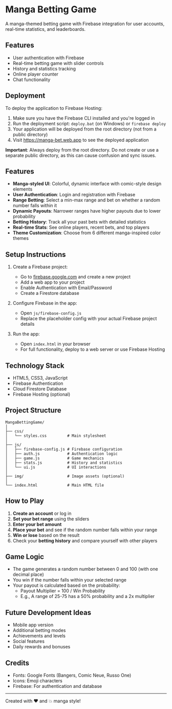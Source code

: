 # Manga Betting Game

A manga-themed betting game with Firebase integration for user accounts, real-time statistics, and leaderboards.

## Features

- User authentication with Firebase
- Real-time betting game with slider controls
- History and statistics tracking
- Online player counter
- Chat functionality

## Deployment

To deploy the application to Firebase Hosting:

1. Make sure you have the Firebase CLI installed and you're logged in
2. Run the deployment script: `deploy.bat` (on Windows) or `firebase deploy`
3. Your application will be deployed from the root directory (not from a public directory)
4. Visit https://manga-bet.web.app to see the deployed application

**Important**: Always deploy from the root directory. Do not create or use a separate public directory, as this can cause confusion and sync issues.

## Features

- **Manga-styled UI**: Colorful, dynamic interface with comic-style design elements
- **User Authentication**: Login and registration with Firebase
- **Range Betting**: Select a min-max range and bet on whether a random number falls within it
- **Dynamic Payouts**: Narrower ranges have higher payouts due to lower probability
- **Betting History**: Track all your past bets with detailed statistics
- **Real-time Stats**: See online players, recent bets, and top players
- **Theme Customization**: Choose from 6 different manga-inspired color themes

## Setup Instructions

1. Create a Firebase project:
   - Go to [firebase.google.com](https://firebase.google.com/) and create a new project
   - Add a web app to your project
   - Enable Authentication with Email/Password
   - Create a Firestore database

2. Configure Firebase in the app:
   - Open `js/firebase-config.js`
   - Replace the placeholder config with your actual Firebase project details

3. Run the app:
   - Open `index.html` in your browser
   - For full functionality, deploy to a web server or use Firebase Hosting

## Technology Stack

- HTML5, CSS3, JavaScript
- Firebase Authentication
- Cloud Firestore Database
- Firebase Hosting (optional)

## Project Structure

```
MangaBettingGame/
│
├── css/
│   └── styles.css         # Main stylesheet
│
├── js/
│   ├── firebase-config.js # Firebase configuration
│   ├── auth.js            # Authentication logic
│   ├── game.js            # Game mechanics
│   ├── stats.js           # History and statistics
│   └── ui.js              # UI interactions
│
├── img/                   # Image assets (optional)
│
└── index.html             # Main HTML file
```

## How to Play

1. **Create an account** or log in
2. **Set your bet range** using the sliders
3. **Enter your bet amount**
4. **Place your bet** and see if the random number falls within your range
5. **Win or lose** based on the result
6. Check your **betting history** and compare yourself with other players

## Game Logic

- The game generates a random number between 0 and 100 (with one decimal place)
- You win if the number falls within your selected range
- Your payout is calculated based on the probability:
  - Payout Multiplier = 100 / Win Probability
  - E.g., A range of 25-75 has a 50% probability and a 2x multiplier

## Future Development Ideas

- Mobile app version
- Additional betting modes
- Achievements and levels
- Social features
- Daily rewards and bonuses

## Credits

- Fonts: Google Fonts (Bangers, Comic Neue, Russo One)
- Icons: Emoji characters
- Firebase: For authentication and database

---

Created with ❤️ and 💥 manga style!